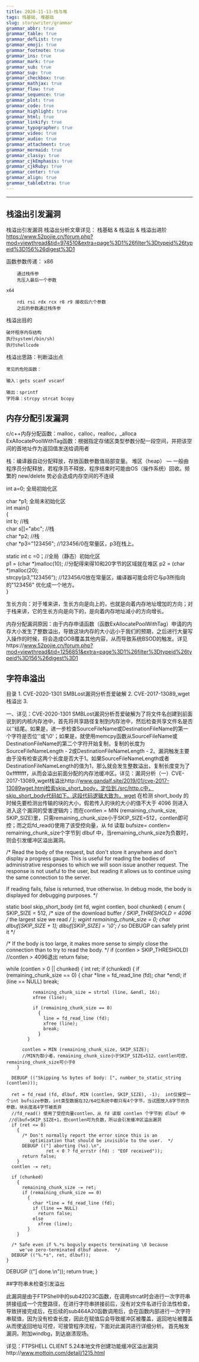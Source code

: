 ```yaml
---
title: 2020-11-13-栈与堆
tags: 栈基础, 堆基础
slug: storywriter/grammar
grammar_abbr: true
grammar_table: true
grammar_defList: true
grammar_emoji: true
grammar_footnote: true
grammar_ins: true
grammar_mark: true
grammar_sub: true
grammar_sup: true
grammar_checkbox: true
grammar_mathjax: true
grammar_flow: true
grammar_sequence: true
grammar_plot: true
grammar_code: true
grammar_highlight: true
grammar_html: true
grammar_linkify: true
grammar_typographer: true
grammar_video: true
grammar_audio: true
grammar_attachment: true
grammar_mermaid: true
grammar_classy: true
grammar_cjkEmphasis: true
grammar_cjkRuby: true
grammar_center: true
grammar_align: true
grammar_tableExtra: true
--- 
```

___

## 栈溢出引发漏洞


栈溢出引发漏洞
栈溢出分析文章详见：
栈基础 & 栈溢出 & 栈溢出进阶
https://www.52pojie.cn/forum.php?mod=viewthread&tid=974510&extra=page%3D1%26filter%3Dtypeid%26typeid%3D156%26digest%3D1


  函数参数传递：
    x86

        通过栈传参
        先压入最后一个参数

    x64

        rdi rsi rdx rcx r8 r9 接收后六个参数
        之后的参数通过栈传参


栈溢出目的

    破坏程序内存结构
    执行system(/bin/sh)
    执行shellcode

栈溢出思路：判断溢出点

    常见的危险函数：

    输入：gets scanf vscanf

    输出：sprintf
	字符串：strcpy strcat bcopy
	
## 内存分配引发漏洞


c/c++内存分配函数：malloc，calloc，realloc，_alloca
ExAllocatePoolWithTag函数：根据指定存储区类型参数分配一段空间，并把该空间的首地址作为返回值发送给调用者

栈：编译器自动分配释放，存放函数参数值局部变量。
堆区（heap） — 一般由程序员分配释放，若程序员不释放，程序结束时可能由OS（操作系统）回收。频繁的 new/delete 势必会造成内存空间的不连续


int  a=0;   全局初始化区    

char *p1;   全局未初始化区    
int  main()    
{    
  int  b; //栈    
  char  s[]="abc"; //栈    
  char  *p2; //栈    
  char  *p3="123456"; //123456/0在常量区，p3在栈上。    

  static int c =0；//全局（静态）初始化区    
  p1 =  (char  *)malloc(10);  //分配得来得10和20字节的区域就在堆区
  p2  = (char  *)malloc(20);      
  strcpy(p3,"123456"); //123456/0放在常量区，编译器可能会将它与p3所指向的"123456"  优化成一个地方。    
}

生长方向：对于堆来讲，生长方向是向上的，也就是向着内存地址增加的方向；对于栈来讲，它的生长方向是向下的，是向着内存地址减小的方向增长。

内存分配漏洞原因：由于内存申请函数（函数ExAllocatePoolWithTag）申请的内存大小发生了整数溢出，导致这块内存的大小远小于我们的预期，之后进行大量写入操作的时候，将会造成OOB覆盖其他内容，从而导致系统BSOD的触发。详见https://www.52pojie.cn/forum.php?mod=viewthread&tid=1256851&extra=page%3D1%26filter%3Dtypeid%26typeid%3D156%26digest%3D1

## 字符串溢出
目录
	1. CVE-2020-1301 SMBLost漏洞分析吾爱破解
	2. CVE-2017-13089_wget栈溢出
	3. 

一、详见：CVE-2020-1301 SMBLost漏洞分析吾爱破解为了将文件名创建到前面说到的内核内存池中，首先将共享路径复制到内存池中，然后检查共享文件名是否以'\'结尾。如果是，进一步检查SourceFileName或DestinationFileName的第一个字符是否位'\'或'\0'；如果是，就使用memcpy函数从SourceFileName或DestinationFileName的第二个字符开始复制，复制的长度为SourceFileNameLength - 2或DestinationFileNameLength - 2。漏洞触发主要由于没有检查这两个长度是否大于1。如果SourceFileNameLength或者DestinationFileNameLength的值为1，那么就会发生整数溢出，复制长度变为了0xffffffff，从而会溢出前面分配的内存池缓冲区。详见：漏洞分析（一）CVE-2017-13089_wget栈溢出http://www.gandalf.site/2019/01/cve-2017-13089wget.html检索skip_short_body，定位到./src/http.c中，skip_short_body代码如下。这段代码逻辑大致为，wget 在检测 short_body 的时候先要检测出传输的块的大小，假若传入的块的大小的值不大于 4096 则进入进入这个漏洞的受害逻辑内；而在contlen = MIN (remaining_chunk_size, SKIP_SIZE)里，只需remaining_chunk_size小于SKIP_SIZE=512，contlen即可控；而之后fd_read()使用了该受控向量，从 fd 读取 bufsize= contlen= remaining_chunk_size个字节到 dlbuf 中，当remaining_chunk_size为负数时，则会引发缓冲区溢出漏洞。

/* Read the body of the request, but don't store it anywhere and don't
   display a progress gauge.  This is useful for reading the bodies of
   administrative responses to which we will soon issue another
   request.  The response is not useful to the user, but reading it
   allows us to continue using the same connection to the server.

   If reading fails, false is returned, true otherwise.  In debug
   mode, the body is displayed for debugging purposes.  */

static bool
skip_short_body (int fd, wgint contlen, bool chunked)
{
  enum {
    SKIP_SIZE = 512,                /* size of the download buffer */
    SKIP_THRESHOLD = 4096        /* the largest size we read */
  };
  wgint remaining_chunk_size = 0;
  char dlbuf[SKIP_SIZE + 1];
  dlbuf[SKIP_SIZE] = '\0';        /* so DEBUGP can safely print it */

  /* If the body is too large, it makes more sense to simply close the
     connection than to try to read the body.  */
  if (contlen > SKIP_THRESHOLD)    //contlen > 4096退出
    return false;

  while (contlen > 0 || chunked)
    {
      int ret;
      if (chunked)
        {
          if (remaining_chunk_size == 0)
            {
              char *line = fd_read_line (fd);
              char *endl;
              if (line == NULL)
                break;

              remaining_chunk_size = strtol (line, &endl, 16);
              xfree (line);

              if (remaining_chunk_size == 0)
                {
                  line = fd_read_line (fd);
                  xfree (line);
                  break;
                }
            }

          contlen = MIN (remaining_chunk_size, SKIP_SIZE);
          //MIN为取小者，remaining_chunk_size小于SKIP_SIZE=512，contlen可控，remaining_chunk_size可小于0
        }

      DEBUGP (("Skipping %s bytes of body: [", number_to_static_string (contlen)));

      ret = fd_read (fd, dlbuf, MIN (contlen, SKIP_SIZE), -1);  int仅接受一个int bufsize参数，int类型数据在32/64位系统中都只有4个字节，当试图放入8字节的负参数，块长度高4字节被丢弃
      //fd_read() 使用了受控向量contlen，从 fd 读取 contlen 个字节到 dlbuf 中
     //dlbuf=SKIP_SIZE+1，但contlen可为负数，所以会引发缓冲区溢出漏洞
      if (ret <= 0)
        {
          /* Don't normally report the error since this is an
             optimization that should be invisible to the user.  */
          DEBUGP (("] aborting (%s).\n",
                   ret < 0 ? fd_errstr (fd) : "EOF received"));
          return false;
        }
      contlen -= ret;

      if (chunked)
        {
          remaining_chunk_size -= ret;
          if (remaining_chunk_size == 0)
            {
              char *line = fd_read_line (fd);
              if (line == NULL)
                return false;
              else
                xfree (line);
            }
        }

      /* Safe even if %.*s bogusly expects terminating \0 because
         we've zero-terminated dlbuf above.  */
      DEBUGP (("%.*s", ret, dlbuf));
    }

  DEBUGP (("] done.\n"));
  return true;
}
  
##字符串未检查引发溢出

此漏洞是由于FTPShell中的sub42D23C函数，在调用strcat时会进行一次字符串拼接组成一个完整路径，在进行字符串拼接前后，没有对文件名进行合法性检查，导致拼接完成后，在后续的sub464A20函数调用后，会在函数内部进行一次字符串赋值，因为没有检查长度，因此在赋值后会导致缓冲区被覆盖，返回地址被覆盖从而使返回地址可控，可接管程序流程，下面对此漏洞进行详细分析。 首先触发漏洞，附加windbg，到达崩溃现场。

详见：FTPSHELL CLIENT 5.24本地文件创建功能缓冲区溢出漏洞http://www.mottoin.com/detail/1215.html